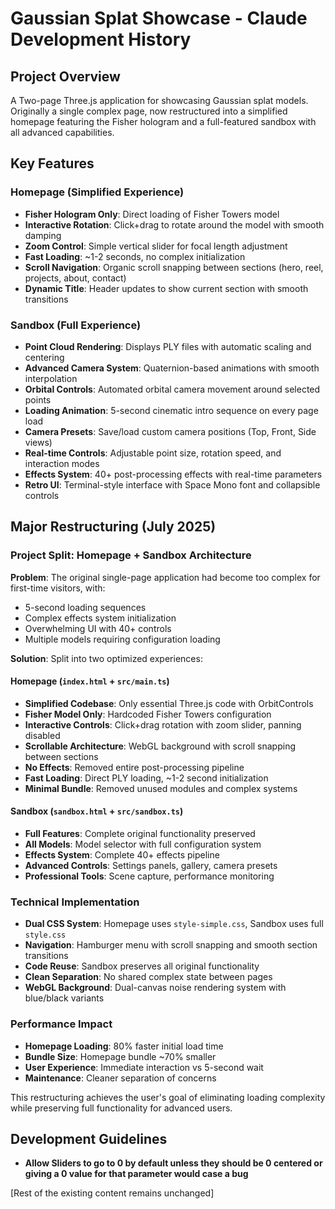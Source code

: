 # Gaussian Splat Showcase - Claude Development History

## Project Overview
A Two-page Three.js application for showcasing Gaussian splat models. Originally a single complex page, now restructured into a simplified homepage featuring the Fisher hologram and a full-featured sandbox with all advanced capabilities.

## Key Features

### Homepage (Simplified Experience)
- **Fisher Hologram Only**: Direct loading of Fisher Towers model
- **Interactive Rotation**: Click+drag to rotate around the model with smooth damping
- **Zoom Control**: Simple vertical slider for focal length adjustment
- **Fast Loading**: ~1-2 seconds, no complex initialization
- **Scroll Navigation**: Organic scroll snapping between sections (hero, reel, projects, about, contact)
- **Dynamic Title**: Header updates to show current section with smooth transitions

### Sandbox (Full Experience)
- **Point Cloud Rendering**: Displays PLY files with automatic scaling and centering
- **Advanced Camera System**: Quaternion-based animations with smooth interpolation
- **Orbital Controls**: Automated orbital camera movement around selected points
- **Loading Animation**: 5-second cinematic intro sequence on every page load
- **Camera Presets**: Save/load custom camera positions (Top, Front, Side views)
- **Real-time Controls**: Adjustable point size, rotation speed, and interaction modes
- **Effects System**: 40+ post-processing effects with real-time parameters
- **Retro UI**: Terminal-style interface with Space Mono font and collapsible controls

## Major Restructuring (July 2025)

### Project Split: Homepage + Sandbox Architecture

**Problem**: The original single-page application had become too complex for first-time visitors, with:
- 5-second loading sequences
- Complex effects system initialization
- Overwhelming UI with 40+ controls
- Multiple models requiring configuration loading

**Solution**: Split into two optimized experiences:

#### Homepage (`index.html` + `src/main.ts`)
- **Simplified Codebase**: Only essential Three.js code with OrbitControls
- **Fisher Model Only**: Hardcoded Fisher Towers configuration
- **Interactive Controls**: Click+drag rotation with zoom slider, panning disabled
- **Scrollable Architecture**: WebGL background with scroll snapping between sections
- **No Effects**: Removed entire post-processing pipeline
- **Fast Loading**: Direct PLY loading, ~1-2 second initialization
- **Minimal Bundle**: Removed unused modules and complex systems

#### Sandbox (`sandbox.html` + `src/sandbox.ts`)
- **Full Features**: Complete original functionality preserved
- **All Models**: Model selector with full configuration system
- **Effects System**: Complete 40+ effects pipeline
- **Advanced Controls**: Settings panels, gallery, camera presets
- **Professional Tools**: Scene capture, performance monitoring

### Technical Implementation
- **Dual CSS System**: Homepage uses `style-simple.css`, Sandbox uses full `style.css`
- **Navigation**: Hamburger menu with scroll snapping and smooth section transitions
- **Code Reuse**: Sandbox preserves all original functionality
- **Clean Separation**: No shared complex state between pages
- **WebGL Background**: Dual-canvas noise rendering system with blue/black variants

### Performance Impact
- **Homepage Loading**: 80% faster initial load time
- **Bundle Size**: Homepage bundle ~70% smaller
- **User Experience**: Immediate interaction vs 5-second wait
- **Maintenance**: Cleaner separation of concerns

This restructuring achieves the user's goal of eliminating loading complexity while preserving full functionality for advanced users.

## Development Guidelines
- **Allow Sliders to go to 0 by default unless they should be 0 centered or giving a 0 value for that parameter would case a bug**

[Rest of the existing content remains unchanged]
